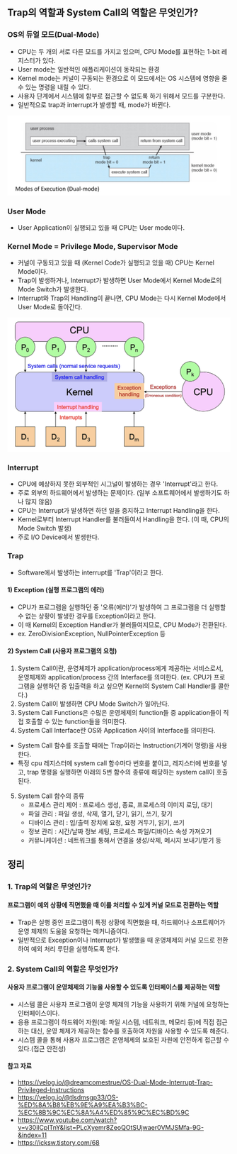 ## Trap의 역할과 System Call의 역할은 무엇인가?

### OS의 듀얼 모드(Dual-Mode)
- CPU는 두 개의 서로 다른 모드를 가지고 있으며, CPU Mode를 표현하는 1-bit 레지스터가 있다.
- User mode는 일반적인 애플리케이션이 동작되는 환경
- Kernel mode는 커널이 구동되는 환경으로 이 모드에서는 OS 시스템에 영향을 줄 수 있는 명령을 내릴 수 있다.
- 사용자 단계에서 시스템에 함부로 접근할 수 없도록 하기 위해서 모드를 구분한다.
- 일반적으로 trap과 interrupt가 발생할 때, mode가 바뀐다.

![img.png](img/PaikMyeongGyu/os_dual_mode.png)

### User Mode
- User Application이 실행되고 있을 때 CPU는 User mode이다.

### Kernel Mode = Privilege Mode, Supervisor Mode
- 커널이 구동되고 있을 때 (Kernel Code가 실행되고 있을 때) CPU는 Kernel Mode이다.
- Trap이 발생하거나, Interrupt가 발생하면 User Mode에서 Kernel Mode로의 Mode Switch가 발생한다.
- Interrupt와 Trap의 Handling이 끝나면, CPU Mode는 다시 Kernel Mode에서 User Mode로 돌아간다.

![img.png](img/PaikMyeongGyu/user_kernel.png)

### Interrupt
- CPU에 예상하지 못한 외부적인 시그널이 발생하는 경우 'Interrupt'라고 한다.
- 주로 외부의 하드웨어에서 발생하는 문제이다. (일부 소프트웨어에서 발생하기도 하나 많지 않음)
- CPU는 Interrupt가 발생하면 하던 일을 중지하고 Interrupt Handling을 한다.
- Kernel로부터 Interrupt Handler를 불러들여서 Handling을 한다. (이 때, CPU의 Mode Switch 발생)
- 주로 I/O Device에서 발생한다.

### Trap
- Software에서 발생하는 interrupt를 'Trap'이라고 한다.

#### 1) Exception (실행 프로그램의 에러)
- CPU가 프로그램을 실행하던 중 '오류(에러)'가 발생하여 그 프로그램을 더 실행할 수 없는 상황이 발생한 경우를 Exception이라고 한다.
- 이 때 Kernel의 Exception Handler가 불러들여지므로, CPU Mode가 전환된다.
- ex. ZeroDivisionException, NullPointerException 등

#### 2) System Call (사용자 프로그램의 요청)
1. System Call이란, 운영체제가 application/process에게 제공하는 서비스로서, 운영체제와 application/process 간의 Interface를 의미한다.
  (ex. CPU가 프로그램을 실행하던 중 입출력을 하고 싶으면 Kernel의 System Call Handler를 콜한다.)
2. System Call이 발생하면 CPU Mode Switch가 일어난다.
3. System Call Functions은 수많은 운영체제의 function들 중 application들이 직접 호출할 수 있는 function들을 의미한다.
4. System Call Interface란 OS와 Application 사이의 Interface를 의미한다.
  - System Call 함수를 호출할 때에는 Trap이라는 Instruction(기계어 명령)을 사용한다.
  - 특정 cpu 레지스터에 system call 함수마다 번호를 붙이고, 레지스터에 번호를 넣고, trap 명령을 실행하면 
  아래의 5번 함수의 종류에 해당하는 system call이 호출된다.
5. System Call 함수의 종류
   - 프로세스 관리 제어 : 프로세스 생성, 종료, 프로세스의 이미지 로딩, 대기
   - 파일 관리 : 파일 생성, 삭제, 열기, 닫기, 읽기, 쓰기, 찾기
   - 디바이스 관리 : 입/출력 장치에 요청, 요청 거두기, 읽기, 쓰기
   - 정보 관리 : 시간/날짜 정보 세팅, 프로세스 파일/디바이스 속성 가져오기
   - 커뮤니케이션 : 네트워크를 통해서 연결을 생성/삭제, 메시지 보내기/받기 등

## 정리
### 1. Trap의 역할은 무엇인가?
#### 프로그램이 예외 상황에 직면했을 때 이를 처리할 수 있게 커널 모드로 전환하는 역할
- Trap은 실행 중인 프로그램이 특정 상황에 직면했을 때, 하드웨어나 소프트웨어가 운영 체제의 도움을 요청하는 메커니즘이다.
- 일반적으로 Exception이나 Interrupt가 발생했을 때 운영체제의 커널 모드로 전환하여 예외 처리 루틴을 실행하도록 한다.

### 2. System Call의 역할은 무엇인가?
#### 사용자 프로그램이 운영체제의 기능을 사용할 수 있도록 인터페이스를 제공하는 역할
- 시스템 콜은 사용자 프로그램이 운영 체제의 기능을 사용하기 위해 커널에 요청하는 인터페이스이다.
- 응용 프로그램이 하드웨어 자원(예: 파일 시스템, 네트워크, 메모리 등)에 직접 접근하는 대신, 운영 체제가 제공하는 함수를 호출하여 자원을 사용할 수 있도록 해준다.
- 시스템 콜을 통해 사용자 프로그램은 운영체제의 보호된 자원에 안전하게 접근할 수 있다.(접근 안전성)

#### 참고 자료
- https://velog.io/@dreamcomestrue/OS-Dual-Mode-Interrupt-Trap-Privileged-Instructions
- https://velog.io/@tlsdmsgp33/OS-%ED%8A%B8%EB%9E%A9%EA%B3%BC-%EC%8B%9C%EC%8A%A4%ED%85%9C%EC%BD%9C
- https://www.youtube.com/watch?v=v30ilCpITnY&list=PLcXyemr8ZeoQOtSUjwaer0VMJSMfa-9G-&index=11
- https://icksw.tistory.com/68
